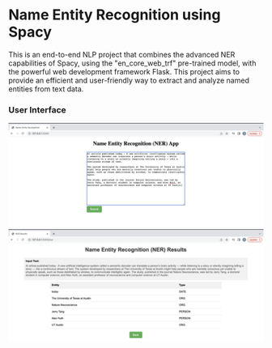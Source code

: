 # Name Entity Recognition using Spacy
This is an end-to-end NLP project that combines the advanced NER capabilities of Spacy, using the "en_core_web_trf" pre-trained model, with the powerful web development framework Flask. This project aims to provide an efficient and user-friendly way to extract and analyze named entities from text data.


### User Interface
![UI-1](/resources/web-app-UI.png?raw=true "Home Page")
![UI-1](/resources/web-app-UI-2.png?raw=true "NER Page")
